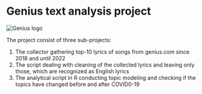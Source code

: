 # Genius text analysis project
![Genius logo](http://assets.genius.com/images/sharing_fallback.png?1661805138)

The project consist of three sub-projects: 
1. The collector gathering top-10 lyrics of songs from genius.com since 2018 and until 2022
2. The script dealing with cleaning of the collected lyrics and leaving only those, which are recognized as English lyrics
3. The analytical script in R conducting topic modeling and checking if the topics have changed before and after COVID0-19
